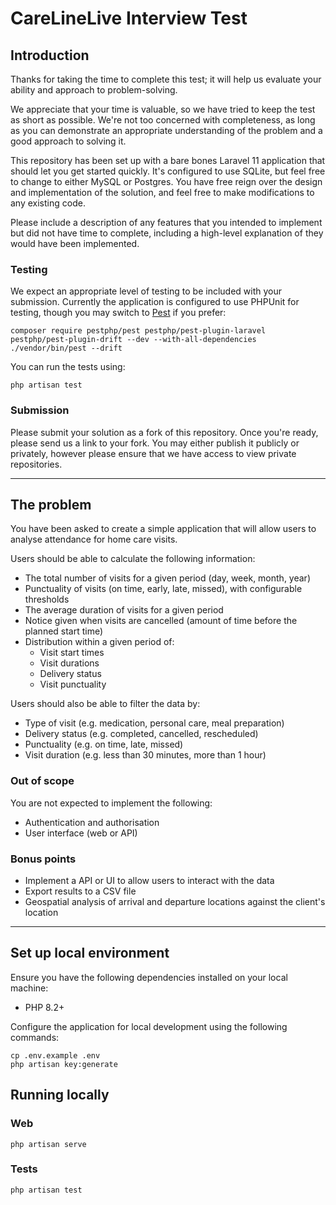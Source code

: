 # CareLineLive Interview Test

## Introduction

Thanks for taking the time to complete this test; it will help us evaluate your ability and approach to
problem-solving.

We appreciate that your time is valuable, so we have tried to keep the test as short as possible. We're not too
concerned with completeness, as long as you can demonstrate an appropriate understanding of the problem and a good
approach to solving it.

This repository has been set up with a bare bones Laravel 11 application that should let you get started quickly. It's
configured to use SQLite, but feel free to change to either MySQL or Postgres. You have free reign over the design and
implementation of the solution, and feel free to make modifications to any existing code.

Please include a description of any features that you intended to implement but did not have time to complete, including
a high-level explanation of they would have been implemented.

### Testing

We expect an appropriate level of testing to be included with your submission. Currently the application is configured
to use PHPUnit for testing, though you may switch to [Pest](https://pestphp.com/) if you prefer:

```shell
composer require pestphp/pest pestphp/pest-plugin-laravel pestphp/pest-plugin-drift --dev --with-all-dependencies
./vendor/bin/pest --drift
```

You can run the tests using:
```shell
php artisan test
```

### Submission

Please submit your solution as a fork of this repository. Once you're ready, please send us a link to your fork. You may
either publish it publicly or privately, however please ensure that we have access to view private repositories.

---

## The problem

You have been asked to create a simple application that will allow users to analyse attendance for home care visits.

Users should be able to calculate the following information:

- The total number of visits for a given period (day, week, month, year)
- Punctuality of visits (on time, early, late, missed), with configurable thresholds
- The average duration of visits for a given period
- Notice given when visits are cancelled (amount of time before the planned start time)
- Distribution within a given period of:
    - Visit start times
    - Visit durations
    - Delivery status
    - Visit punctuality

Users should also be able to filter the data by:

- Type of visit (e.g. medication, personal care, meal preparation)
- Delivery status (e.g. completed, cancelled, rescheduled)
- Punctuality (e.g. on time, late, missed)
- Visit duration (e.g. less than 30 minutes, more than 1 hour)

### Out of scope
You are not expected to implement the following:

- Authentication and authorisation
- User interface (web or API)

### Bonus points

- Implement a API or UI to allow users to interact with the data
- Export results to a CSV file
- Geospatial analysis of arrival and departure locations against the client's location

---

## Set up local environment

Ensure you have the following dependencies installed on your local machine:

- PHP 8.2+

Configure the application for local development using the following commands:

```shell
cp .env.example .env
php artisan key:generate
```

## Running locally

### Web

```shell
php artisan serve
```

### Tests

```shell
php artisan test
```
